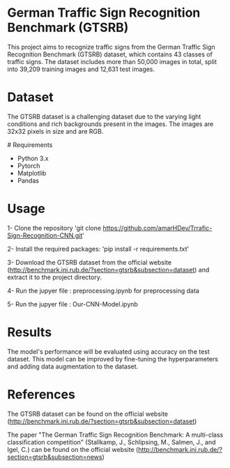 # German Traffic Sign Recognition Benchmark (GTSRB)
This project aims to recognize traffic signs from the German Traffic Sign Recognition Benchmark (GTSRB) dataset, which contains 43 classes of traffic signs. The dataset includes more than 50,000 images in total, split into 39,209 training images and 12,631 test images.

# Dataset

The GTSRB dataset is a challenging dataset due to the varying light conditions and rich backgrounds present in the images. The images are 32x32 pixels in size and are RGB.

# Requirements

- Python 3.x
- Pytorch
- Matplotlib
- Pandas

# Usage

1- Clone the repository 'git clone https://github.com/amarHDev/Trrafic-Sign-Recognition-CNN.git'

2- Install the required packages: 'pip install -r requirements.txt'

3- Download the GTSRB dataset from the official website (http://benchmark.ini.rub.de/?section=gtsrb&subsection=dataset) and extract it to the project directory.

4- Run the jupyer file : preprocessing.ipynb for preprocessing data

5- Run the jupyer file : Our-CNN-Model.ipynb

# Results

The model's performance will be evaluated using accuracy on the test dataset. This model can be improved by fine-tuning the hyperparameters and adding data augmentation to the dataset.

# References

The GTSRB dataset can be found on the official website (http://benchmark.ini.rub.de/?section=gtsrb&subsection=dataset)

The paper "The German Traffic Sign Recognition Benchmark: A multi-class classification competition" (Stallkamp, J., Schlipsing, M., Salmen, J., and Igel, C.) can be found on the official website (http://benchmark.ini.rub.de/?section=gtsrb&subsection=news)
